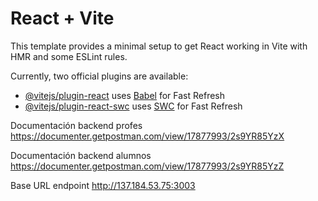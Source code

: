 # React + Vite

This template provides a minimal setup to get React working in Vite with HMR and some ESLint rules.

Currently, two official plugins are available:

- [@vitejs/plugin-react](https://github.com/vitejs/vite-plugin-react/blob/main/packages/plugin-react/README.md) uses [Babel](https://babeljs.io/) for Fast Refresh
- [@vitejs/plugin-react-swc](https://github.com/vitejs/vite-plugin-react-swc) uses [SWC](https://swc.rs/) for Fast Refresh

Documentación backend profes
https://documenter.getpostman.com/view/17877993/2s9YR85YzX

Documentación backend alumnos
https://documenter.getpostman.com/view/17877993/2s9YR85YzZ

Base URL endpoint
http://137.184.53.75:3003
